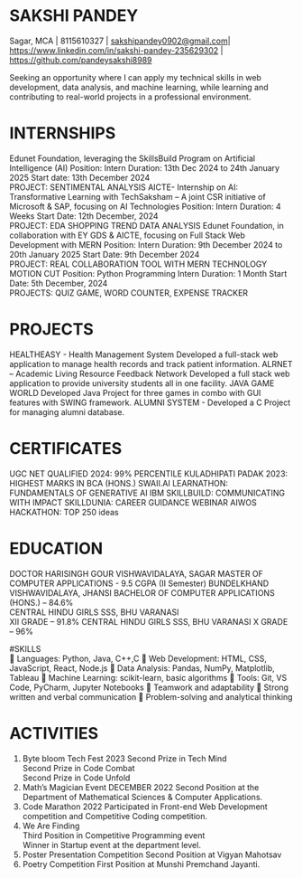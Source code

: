 # SAKSHI PANDEY 
Sagar, MCA | 8115610327 | sakshipandey0902@gmail.com| 
https://www.linkedin.com/in/sakshi-pandey-235629302 |  
https://github.com/pandeysakshi8989 

Seeking an opportunity where I can apply my technical skills in web development, data 
analysis, and machine learning, while learning and contributing to real-world projects in a 
professional environment. 

# INTERNSHIPS 
Edunet Foundation, leveraging the SkillsBuild Program on Artificial Intelligence (AI) 
Position: Intern Duration: 13th Dec 2024 to 24th January 2025 Start date: 13th 
December 2024  
PROJECT: SENTIMENTAL ANALYSIS 
AICTE- Internship on AI: Transformative Learning with TechSaksham – A joint CSR 
initiative of Microsoft & SAP, focusing on AI Technologies Position: Intern Duration: 4 
Weeks Start Date: 12th December, 2024  
PROJECT: EDA SHOPPING TREND DATA ANALYSIS 
Edunet Foundation, in collaboration with EY GDS & AICTE, focusing on Full Stack 
Web Development with MERN Position: Intern Duration: 9th December 2024 to 20th 
January 2025 Start Date: 9th December 2024  
PROJECT: REAL COLLABORATION TOOL WITH MERN TECHNOLOGY 
MOTION CUT Position: Python Programming Intern Duration: 1 Month Start Date: 
5th December, 2024  
PROJECTS: QUIZ GAME, WORD COUNTER, EXPENSE TRACKER 

# PROJECTS 
HEALTHEASY - Health Management System 
Developed a full-stack web application to manage health records and track patient information. 
ALRNET – Academic Living Resource Feedback Network 
Developed a full stack web application to provide university students all in one facility. 
JAVA GAME WORLD 
Developed Java Project for three games in combo with GUI features with SWING framework. 
ALUMNI SYSTEM - Developed a C Project for managing alumni database. 

# CERTIFICATES 
UGC NET QUALIFIED 2024: 99% PERCENTILE 
KULADHIPATI PADAK 2023: HIGHEST MARKS IN BCA (HONS.) 
SWAII.AI LEARNATHON: FUNDAMENTALS OF GENERATIVE AI 
IBM SKILLBUILD: COMMUNICATING WITH IMPACT 
SKILLDUNIA: CAREER GUIDANCE WEBINAR 
AIWOS HACKATHON: TOP 250 ideas 

# EDUCATION 
DOCTOR HARISINGH GOUR VISHWAVIDALAYA, SAGAR 
MASTER OF COMPUTER APPLICATIONS - 9.5 CGPA (II Semester) 
BUNDELKHAND VISHWAVIDALAYA, JHANSI 
BACHELOR OF COMPUTER APPLICATIONS (HONS.) – 84.6%  
CENTRAL HINDU GIRLS SSS, BHU VARANASI  
XII GRADE – 91.8% 
CENTRAL HINDU GIRLS SSS, BHU VARANASI 
X GRADE – 96% 

#SKILLS   
 Languages: Python, Java, C++,C 
 Web Development: HTML, CSS, JavaScript, React, Node.js 
 Data Analysis: Pandas, NumPy, Matplotlib, Tableau 
 Machine Learning: scikit-learn, basic algorithms 
 Tools: Git, VS Code, PyCharm, Jupyter Notebooks 
 Teamwork and adaptability 
 Strong written and verbal communication 
 Problem-solving and analytical thinking 

# ACTIVITIES 
1. Byte bloom Tech Fest 2023 
Second Prize in Tech Mind   
Second Prize in Code Combat  
Second Prize in Code Unfold  
2. Math’s Magician Event DECEMBER 2022 
Second Position at the Department of Mathematical Sciences & Computer Applications. 
3. Code Marathon 2022 
Participated in Front-end Web Development competition and Competitive Coding competition. 
4. We Are Finding  
Third Position in Competitive Programming event  
Winner in Startup event at the department level. 
5. Poster Presentation Competition 
Second Position at Vigyan Mahotsav 
6. Poetry Competition 
First Position at Munshi Premchand Jayanti.
